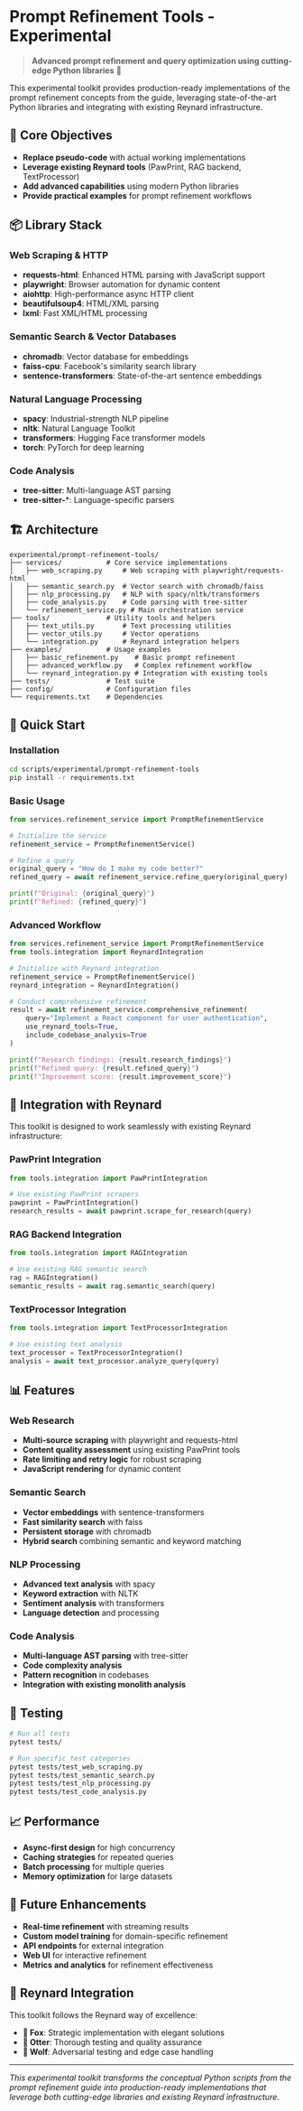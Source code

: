 # Prompt Refinement Tools - Experimental

> **Advanced prompt refinement and query optimization using cutting-edge Python libraries** 🦊

This experimental toolkit provides production-ready implementations of the prompt refinement concepts from the guide, leveraging state-of-the-art Python libraries and integrating with existing Reynard infrastructure.

## 🎯 **Core Objectives**

- **Replace pseudo-code** with actual working implementations
- **Leverage existing Reynard tools** (PawPrint, RAG backend, TextProcessor)
- **Add advanced capabilities** using modern Python libraries
- **Provide practical examples** for prompt refinement workflows

## 📦 **Library Stack**

### **Web Scraping & HTTP**

- **requests-html**: Enhanced HTML parsing with JavaScript support
- **playwright**: Browser automation for dynamic content
- **aiohttp**: High-performance async HTTP client
- **beautifulsoup4**: HTML/XML parsing
- **lxml**: Fast XML/HTML processing

### **Semantic Search & Vector Databases**

- **chromadb**: Vector database for embeddings
- **faiss-cpu**: Facebook's similarity search library
- **sentence-transformers**: State-of-the-art sentence embeddings

### **Natural Language Processing**

- **spacy**: Industrial-strength NLP pipeline
- **nltk**: Natural Language Toolkit
- **transformers**: Hugging Face transformer models
- **torch**: PyTorch for deep learning

### **Code Analysis**

- **tree-sitter**: Multi-language AST parsing
- **tree-sitter-***: Language-specific parsers

## 🏗️ **Architecture**

```
experimental/prompt-refinement-tools/
├── services/           # Core service implementations
│   ├── web_scraping.py     # Web scraping with playwright/requests-html
│   ├── semantic_search.py  # Vector search with chromadb/faiss
│   ├── nlp_processing.py   # NLP with spacy/nltk/transformers
│   ├── code_analysis.py    # Code parsing with tree-sitter
│   └── refinement_service.py # Main orchestration service
├── tools/              # Utility tools and helpers
│   ├── text_utils.py       # Text processing utilities
│   ├── vector_utils.py     # Vector operations
│   └── integration.py      # Reynard integration helpers
├── examples/           # Usage examples
│   ├── basic_refinement.py    # Basic prompt refinement
│   ├── advanced_workflow.py   # Complex refinement workflow
│   └── reynard_integration.py # Integration with existing tools
├── tests/              # Test suite
├── config/             # Configuration files
└── requirements.txt    # Dependencies
```

## 🚀 **Quick Start**

### **Installation**

```bash
cd scripts/experimental/prompt-refinement-tools
pip install -r requirements.txt
```

### **Basic Usage**

```python
from services.refinement_service import PromptRefinementService

# Initialize the service
refinement_service = PromptRefinementService()

# Refine a query
original_query = "How do I make my code better?"
refined_query = await refinement_service.refine_query(original_query)

print(f"Original: {original_query}")
print(f"Refined: {refined_query}")
```

### **Advanced Workflow**

```python
from services.refinement_service import PromptRefinementService
from tools.integration import ReynardIntegration

# Initialize with Reynard integration
refinement_service = PromptRefinementService()
reynard_integration = ReynardIntegration()

# Conduct comprehensive refinement
result = await refinement_service.comprehensive_refinement(
    query="Implement a React component for user authentication",
    use_reynard_tools=True,
    include_codebase_analysis=True
)

print(f"Research findings: {result.research_findings}")
print(f"Refined query: {result.refined_query}")
print(f"Improvement score: {result.improvement_score}")
```

## 🔧 **Integration with Reynard**

This toolkit is designed to work seamlessly with existing Reynard infrastructure:

### **PawPrint Integration**

```python
from tools.integration import PawPrintIntegration

# Use existing PawPrint scrapers
pawprint = PawPrintIntegration()
research_results = await pawprint.scrape_for_research(query)
```

### **RAG Backend Integration**

```python
from tools.integration import RAGIntegration

# Use existing RAG semantic search
rag = RAGIntegration()
semantic_results = await rag.semantic_search(query)
```

### **TextProcessor Integration**

```python
from tools.integration import TextProcessorIntegration

# Use existing text analysis
text_processor = TextProcessorIntegration()
analysis = await text_processor.analyze_query(query)
```

## 📊 **Features**

### **Web Research**

- **Multi-source scraping** with playwright and requests-html
- **Content quality assessment** using existing PawPrint tools
- **Rate limiting and retry logic** for robust scraping
- **JavaScript rendering** for dynamic content

### **Semantic Search**

- **Vector embeddings** with sentence-transformers
- **Fast similarity search** with faiss
- **Persistent storage** with chromadb
- **Hybrid search** combining semantic and keyword matching

### **NLP Processing**

- **Advanced text analysis** with spacy
- **Keyword extraction** with NLTK
- **Sentiment analysis** with transformers
- **Language detection** and processing

### **Code Analysis**

- **Multi-language AST parsing** with tree-sitter
- **Code complexity analysis**
- **Pattern recognition** in codebases
- **Integration with existing monolith analysis**

## 🧪 **Testing**

```bash
# Run all tests
pytest tests/

# Run specific test categories
pytest tests/test_web_scraping.py
pytest tests/test_semantic_search.py
pytest tests/test_nlp_processing.py
pytest tests/test_code_analysis.py
```

## 📈 **Performance**

- **Async-first design** for high concurrency
- **Caching strategies** for repeated queries
- **Batch processing** for multiple queries
- **Memory optimization** for large datasets

## 🔮 **Future Enhancements**

- **Real-time refinement** with streaming results
- **Custom model training** for domain-specific refinement
- **API endpoints** for external integration
- **Web UI** for interactive refinement
- **Metrics and analytics** for refinement effectiveness

## 🦊 **Reynard Integration**

This toolkit follows the Reynard way of excellence:

- **🦊 Fox**: Strategic implementation with elegant solutions
- **🦦 Otter**: Thorough testing and quality assurance
- **🐺 Wolf**: Adversarial testing and edge case handling

---

*This experimental toolkit transforms the conceptual Python scripts from the prompt refinement guide into production-ready implementations that leverage both cutting-edge libraries and existing Reynard infrastructure.*
